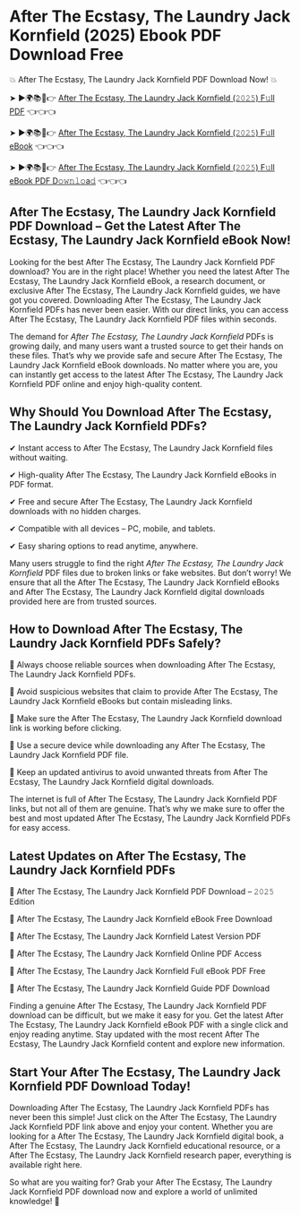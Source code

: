 # After The Ecstasy, The Laundry Jack Kornfield (2025) Ebook PDF Download Free

💥 After The Ecstasy, The Laundry Jack Kornfield PDF Download Now! 💥

➤ ►🌍📚📱👉 [After The Ecstasy, The Laundry Jack Kornfield (𝟸𝟶𝟸𝟻) F𝚞ll PDF](https://getpdf.xyz/after-the-ecstasy-the-laundry-jack-kornfield) 👈👈👈


➤ ►🌍📚📱👉 [After The Ecstasy, The Laundry Jack Kornfield (𝟸𝟶𝟸𝟻) F𝚞ll eBook](https://getpdf.xyz/after-the-ecstasy-the-laundry-jack-kornfield) 👈👈👈


➤ ►🌍📚📱👉 [After The Ecstasy, The Laundry Jack Kornfield (𝟸𝟶𝟸𝟻) F𝚞ll eBook PDF D𝚘𝚠𝚗𝚕𝚘a𝚍](https://getpdf.xyz/after-the-ecstasy-the-laundry-jack-kornfield) 👈👈👈


## After The Ecstasy, The Laundry Jack Kornfield PDF Download – Get the Latest After The Ecstasy, The Laundry Jack Kornfield eBook Now!

Looking for the best After The Ecstasy, The Laundry Jack Kornfield PDF download? You are in the right place! Whether you need the latest After The Ecstasy, The Laundry Jack Kornfield eBook, a research document, or exclusive After The Ecstasy, The Laundry Jack Kornfield guides, we have got you covered. Downloading After The Ecstasy, The Laundry Jack Kornfield PDFs has never been easier. With our direct links, you can access After The Ecstasy, The Laundry Jack Kornfield PDF files within seconds.

The demand for *After The Ecstasy, The Laundry Jack Kornfield* PDFs is growing daily, and many users want a trusted source to get their hands on these files. That’s why we provide safe and secure After The Ecstasy, The Laundry Jack Kornfield eBook downloads. No matter where you are, you can instantly get access to the latest After The Ecstasy, The Laundry Jack Kornfield PDF online and enjoy high-quality content.

## Why Should You Download After The Ecstasy, The Laundry Jack Kornfield PDFs?

✔ Instant access to After The Ecstasy, The Laundry Jack Kornfield files without waiting.

✔ High-quality After The Ecstasy, The Laundry Jack Kornfield eBooks in PDF format.

✔ Free and secure After The Ecstasy, The Laundry Jack Kornfield downloads with no hidden charges.

✔ Compatible with all devices – PC, mobile, and tablets.

✔ Easy sharing options to read anytime, anywhere.

Many users struggle to find the right *After The Ecstasy, The Laundry Jack Kornfield* PDF files due to broken links or fake websites. But don’t worry! We ensure that all the After The Ecstasy, The Laundry Jack Kornfield eBooks and After The Ecstasy, The Laundry Jack Kornfield digital downloads provided here are from trusted sources.

## How to Download After The Ecstasy, The Laundry Jack Kornfield PDFs Safely?

📌 Always choose reliable sources when downloading After The Ecstasy, The Laundry Jack Kornfield PDFs.

📌 Avoid suspicious websites that claim to provide After The Ecstasy, The Laundry Jack Kornfield eBooks but contain misleading links.

📌 Make sure the After The Ecstasy, The Laundry Jack Kornfield download link is working before clicking.

📌 Use a secure device while downloading any After The Ecstasy, The Laundry Jack Kornfield PDF file.

📌 Keep an updated antivirus to avoid unwanted threats from After The Ecstasy, The Laundry Jack Kornfield digital downloads.

The internet is full of After The Ecstasy, The Laundry Jack Kornfield PDF links, but not all of them are genuine. That’s why we make sure to offer the best and most updated After The Ecstasy, The Laundry Jack Kornfield PDFs for easy access.

## Latest Updates on After The Ecstasy, The Laundry Jack Kornfield PDFs

🔹 After The Ecstasy, The Laundry Jack Kornfield PDF Download – 𝟸𝟶𝟸𝟻 Edition

🔹 After The Ecstasy, The Laundry Jack Kornfield eBook Free Download

🔹 After The Ecstasy, The Laundry Jack Kornfield Latest Version PDF

🔹 After The Ecstasy, The Laundry Jack Kornfield Online PDF Access

🔹 After The Ecstasy, The Laundry Jack Kornfield Full eBook PDF Free

🔹 After The Ecstasy, The Laundry Jack Kornfield Guide PDF Download

Finding a genuine After The Ecstasy, The Laundry Jack Kornfield PDF download can be difficult, but we make it easy for you. Get the latest After The Ecstasy, The Laundry Jack Kornfield eBook PDF with a single click and enjoy reading anytime. Stay updated with the most recent After The Ecstasy, The Laundry Jack Kornfield content and explore new information.

## Start Your After The Ecstasy, The Laundry Jack Kornfield PDF Download Today!

Downloading After The Ecstasy, The Laundry Jack Kornfield PDFs has never been this simple! Just click on the After The Ecstasy, The Laundry Jack Kornfield PDF link above and enjoy your content. Whether you are looking for a After The Ecstasy, The Laundry Jack Kornfield digital book, a After The Ecstasy, The Laundry Jack Kornfield educational resource, or a After The Ecstasy, The Laundry Jack Kornfield research paper, everything is available right here.

So what are you waiting for? Grab your After The Ecstasy, The Laundry Jack Kornfield PDF download now and explore a world of unlimited knowledge! 🚀